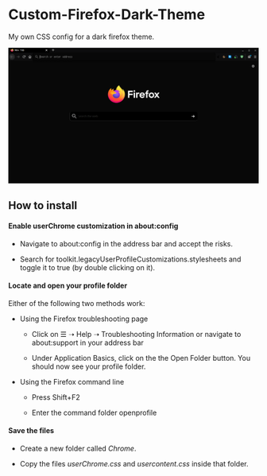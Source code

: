 # Custom-Firefox-Dark-Theme

My own CSS config for a dark firefox theme.

![](Firefox.png)



## How to install

#### Enable userChrome customization in about:config

- Navigate to about:config in the address bar and accept the risks.

- Search for toolkit.legacyUserProfileCustomizations.stylesheets and toggle it to true (by double clicking on it).

#### Locate and open your profile folder

Either of the following two methods work:

- Using the Firefox troubleshooting page
  
  - Click on ☰ ➝ Help ➝ Troubleshooting Information or navigate to about:support in your address bar
  
  - Under Application Basics, click on the the Open Folder button. You should now see your profile folder.

- Using the Firefox command line
  
  - Press Shift+F2
  
  - Enter the command folder openprofile

#### Save the files

- Create a new folder called _Chrome_.

- Copy the files _userChrome.css_ and _usercontent.css_ inside that folder.
